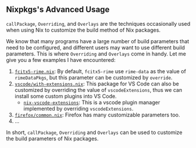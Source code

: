 ## Nixpkgs's Advanced Usage


`callPackage`, `Overriding`, and `Overlays` are the techniques occasionally used when using Nix to customize the build method of Nix packages.

We know that many programs have a large number of build parameters that need to be configured, and different users may want to use different build parameters. This is where `Overriding` and `Overlays` come in handy. Let me give you a few examples I have encountered:

1. [`fcitx5-rime.nix`](https://github.com/NixOS/nixpkgs/blob/e4246ae1e7f78b7087dce9c9da10d28d3725025f/pkgs/tools/inputmethods/fcitx5/fcitx5-rime.nix): By default, `fcitx5-rime` use `rime-data` as the value of `rimeDataPkgs`, but this parameter can be customized by `override`.
2. [`vscode/with-extensions.nix`](https://github.com/NixOS/nixpkgs/blob/master/pkgs/applications/editors/vscode/with-extensions.nix): This package for VS Code can also be customized by overriding the value of `vscodeExtensions`, thus we can install some custom plugins into VS Code.
   - [`nix-vscode-extensions`](https://github.com/nix-community/nix-vscode-extensions): This is a vscode plugin manager implemented by overriding `vscodeExtensions`.
3. [`firefox/common.nix`](https://github.com/NixOS/nixpkgs/blob/416ffcd08f1f16211130cd9571f74322e98ecef6/pkgs/applications/networking/browsers/firefox/common.nix): Firefox has many customizable parameters too.
4. ...

In short, `callPackage`, `Overriding` and `Overlays` can be used to customize the build parameters of Nix packages.
